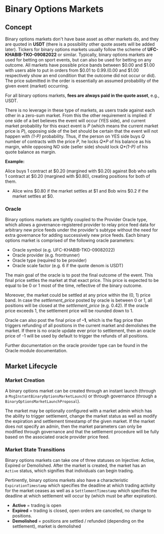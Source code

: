 # Binary Options Markets

## Concept

Binary options markets don't have base asset as other markets do, and they are quoted in **USDT** (there is a possibility other quote assets will be added later). Tickers for binary options markets usually follow the scheme of **UFC-KHABIB-TKO-09082022** or similar. Typically, binary options markets are used for betting on sport events, but can also be used for betting on any outcome. All markets have possible price bands between $0.00 and $1.00 with users able to put in orders from $0.01 to $0.99. ($0.00 and $1.00 respectively show an end condition that the outcome did not occur or did). The price submitted in the order is essentially an assumed probability of the given event (market) occurring.

For all binary options markets, **fees are always paid in the quote asset**, e.g., USDT.

There is no leverage in these type of markets, as users trade against each other in a zero-sum market. From this the other requirement is implied: if one side of a bet believes the event will occur (YES side), and current market probability for this exact event is _P_ (which means the current market price is _P_), opposing side of the bet should be certain that the event will not happen with _(1-P)_ probability. Thus, if the person on YES side buys _Q_ number of contracts with the price _P_, he locks _Q\*P_ of his balance as his margin, while opposing NO side (seller side) should lock _Q\*(1-P)_ of his quote balance as margin.

**Example:**

Alice buys 1 contract at $0.20 (margined with $0.20) against Bob who sells 1 contract at $0.20 (margined with $0.80), creating positions for both of them.

* Alice wins $0.80 if the market settles at $1 and Bob wins $0.2 if the market settles at $0.

### Oracle

Binary options markets are tightly coupled to the Provider Oracle type, which allows a governance-registered provider to relay price feed data for arbitrary new price feeds under the provider's subtype without the need for extra governance for adding successively new price feeds. Each binary options market is comprised of the following oracle parameters:

* Oracle symbol (e.g. UFC-KHABIB-TKO-09082022)
* Oracle provider (e.g. frontrunner)
* Oracle type (required to be provider)
* Oracle scale factor (e.g. 6 if the quote denom is USDT)

The main goal of the oracle is to post the final outcome of the event. This final price settles the market at that exact price. This price is expected to be equal to be 0 or 1 most of the time, reflective of the binary outcome.

Moreover, the market could be settled at any price within the (0, 1) price band. In case the _settlement\_price_ posted by oracle is between 0 or 1, all positions will be closed at the _settlement\_price_ (e.g. 0.42). If the oracle price exceeds 1, the settlement price will be rounded down to 1.

Oracle can also post the final price of **-1**, which is the flag price than triggers refunding of all positions in the current market and demolishes the market. If there is no oracle update ever prior to settlement, then an oracle price of -1 will be used by default to trigger the refunds of all positions.

Further documentation on the oracle provider type can be found in the Oracle module documentation.

## Market Lifecycle

### Market Creation

A binary options market can be created through an instant launch (through a `MsgInstantBinaryOptionsMarketLaunch`) or through governance (through a `BinaryOptionsMarketLaunchProposal`).

The market may be optionally configured with a market admin which has the ability to trigger settlement, change the market status as well as modify the expiration and settlement timestamp of the given market. If the market does not specify an admin, then the market parameters can only be modified through governance and that the settlement procedure will be fully based on the associated oracle provider price feed.

### Market State Transitions

Binary options markets can take one of three statuses on Injective: Active, Expired or Demolished. After the market is created, the market has an `Active` status, which signifies that individuals can begin trading.

Pertinently, binary options markets also have a characteristic `ExpirationTimestamp` which specifies the deadline at which trading activity for the market ceases as well as a `SettlementTimestamp` which specifies the deadline at which settlement will occur by (which must be after expiration).

* **Active** = trading is open
* **Expired** = trading is closed, open orders are cancelled, no change to positions.
* **Demolished** = positions are settled / refunded (depending on the settlement), market is demolished
